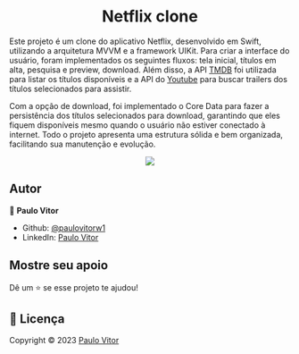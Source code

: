<h1 align="center">Netflix clone</h1>

Este projeto é um clone do aplicativo Netflix, desenvolvido em Swift, utilizando a arquitetura MVVM e a framework UIKit. Para criar a interface do usuário, foram implementados os seguintes fluxos: tela inicial, títulos em alta, pesquisa e preview, download. Além disso, a API [TMDB](https://www.themoviedb.org/?language=pt-BR) foi utilizada para listar os títulos disponíveis e a API do [Youtube](https://developers.google.com/youtube/v3/docs/search/list?hl=pt-br) para buscar trailers dos títulos selecionados para assistir.

Com a opção de download, foi implementado o Core Data para fazer a persistência dos títulos selecionados para download, garantindo que eles fiquem disponíveis mesmo quando o usuário não estiver conectado à internet. Todo o projeto apresenta uma estrutura sólida e bem organizada, facilitando sua manutenção e evolução.

<p align="center">
  <img  src="OtherFiles/netflixClone.gif">
</p>

## Autor

 👤 **Paulo Vitor**
* Github: [@paulovitorw1](https://github.com/paulovitorw1)
* LinkedIn: [Paulo Vitor](https://www.linkedin.com/in/paulo-vitor-silva-a81baa113/)

## Mostre seu apoio

Dê um ⭐️ se esse projeto te ajudou!

## 📝 Licença
Copyright © 2023 [Paulo Vitor](https://www.linkedin.com/in/paulo-vitor-silva-a81baa113/)
